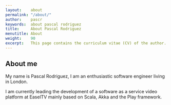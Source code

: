 ```yaml
---
layout:    about
permalink: "/about/"
author:    pascr
keywords:  about pascal rodriguez
title:     About Pascal Rodriguez
menutitle: About
weight:    90
excerpt:   This page contains the curriculum vitae (CV) of the author.
---
```


## About me

My name is Pascal Rodriguez, I am an enthusiastic software engineer living in London.

I am currently leading the development of a software as a service video platform at EaselTV mainly based on Scala, Akka and the Play framework.

